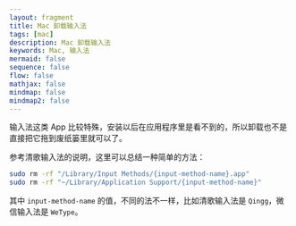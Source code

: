 ```yaml
---
layout: fragment
title: Mac 卸载输入法
tags: [mac]
description: Mac 卸载输入法
keywords: Mac, 输入法
mermaid: false
sequence: false
flow: false
mathjax: false
mindmap: false
mindmap2: false
---
```


输入法这类 App 比较特殊，安装以后在应用程序里是看不到的，所以卸载也不是直接把它拖到废纸篓里就可以了。

参考清歌输入法的说明，这里可以总结一种简单的方法：

```sh
sudo rm -rf "/Library/Input Methods/{input-method-name}.app"
sudo rm -rf "~/Library/Application Support/{input-method-name}"
```

其中 `input-method-name` 的值，不同的法不一样，比如清歌输入法是 `Qingg`，微信输入法是 `WeType`。
